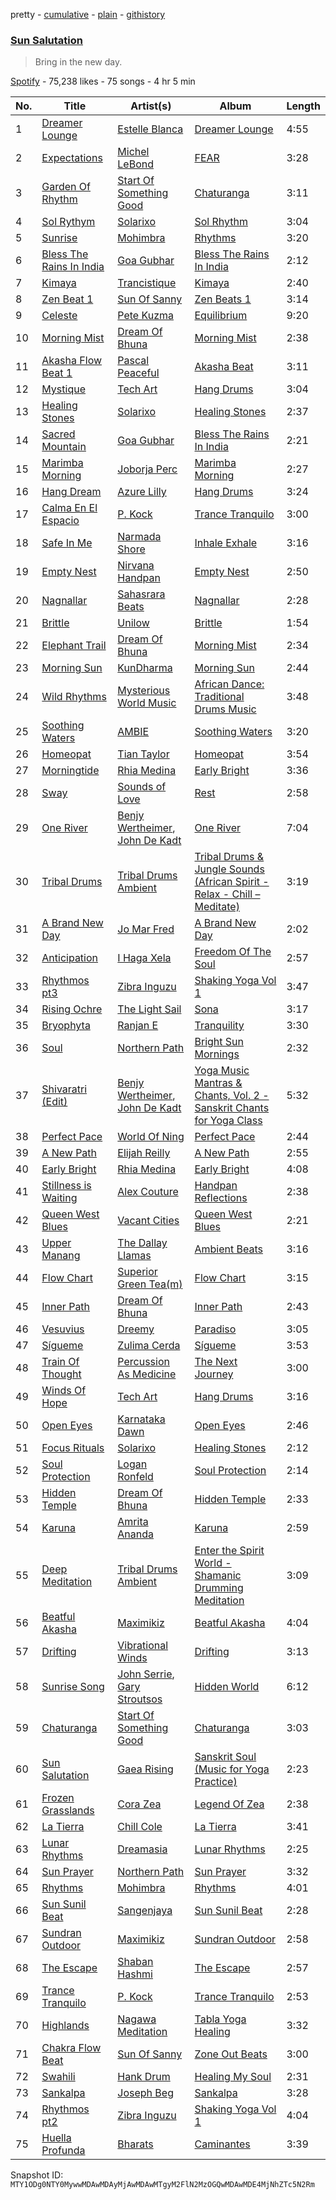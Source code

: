 pretty - [cumulative](/playlists/cumulative/37i9dQZF1DWYMTWCt2y4ZJ.md) - [plain](/playlists/plain/37i9dQZF1DWYMTWCt2y4ZJ) - [githistory](https://github.githistory.xyz/mackorone/spotify-playlist-archive/blob/main/playlists/plain/37i9dQZF1DWYMTWCt2y4ZJ)

### [Sun Salutation](https://open.spotify.com/playlist/37i9dQZF1DWYMTWCt2y4ZJ)

> Bring in the new day.

[Spotify](https://open.spotify.com/user/spotify) - 75,238 likes - 75 songs - 4 hr 5 min

| No. | Title | Artist(s) | Album | Length |
|---|---|---|---|---|
| 1 | [Dreamer Lounge](https://open.spotify.com/track/2cAp2tBDCzIXqiqiKe0IMa) | [Estelle Blanca](https://open.spotify.com/artist/1PoodiuzhtzA3XvvjO0uoM) | [Dreamer Lounge](https://open.spotify.com/album/5tMWJnbD4bwaZYQKq2Chke) | 4:55 |
| 2 | [Expectations](https://open.spotify.com/track/3sqAF5u1lZdHD2FpYRNyyM) | [Michel LeBond](https://open.spotify.com/artist/49r28kFLIBUEgxnjLUvUwA) | [FEAR](https://open.spotify.com/album/7ifhbe9ZjiElMn91LKohIr) | 3:28 |
| 3 | [Garden Of Rhythm](https://open.spotify.com/track/4WFhr2DDEyMEdNXW8waIL5) | [Start Of Something Good](https://open.spotify.com/artist/37qYg33d5znCp06dghSGz4) | [Chaturanga](https://open.spotify.com/album/7g0nKAHc5ShQ2quCpXz9hr) | 3:11 |
| 4 | [Sol Rythym](https://open.spotify.com/track/1SuOOxR5CYtqp0wUgG6KqK) | [Solarixo](https://open.spotify.com/artist/5McHUSz4tKBSVrwI9JzUhY) | [Sol Rhythm](https://open.spotify.com/album/2AJAJVg6ebdW9pY61qeV6x) | 3:04 |
| 5 | [Sunrise](https://open.spotify.com/track/6xHnVRkHrO6ChjJ57TO6q0) | [Mohimbra](https://open.spotify.com/artist/79wtlzo4TgrC8pTPzHhHfF) | [Rhythms](https://open.spotify.com/album/49WX9FGlbYJlDultUGVEmh) | 3:20 |
| 6 | [Bless The Rains In India](https://open.spotify.com/track/57cmpxG9ZVzVRyrK7HXaoE) | [Goa Gubhar](https://open.spotify.com/artist/6wcKtx6vCZVkuSjR4a7UaB) | [Bless The Rains In India](https://open.spotify.com/album/7ztQjntjsQwv8BnmwH2SqU) | 2:12 |
| 7 | [Kimaya](https://open.spotify.com/track/2w7XVdKP6nGduoVdPl0CGR) | [Trancistique](https://open.spotify.com/artist/5FIPYREWb6VB1awzWKGD0I) | [Kimaya](https://open.spotify.com/album/1gYcGahpk1csWH2FoUQ2GJ) | 2:40 |
| 8 | [Zen Beat 1](https://open.spotify.com/track/5xZ2SUNClq0bfr5CbYEKBc) | [Sun Of Sanny](https://open.spotify.com/artist/5luG8VudoiQNvcN2OEcdpC) | [Zen Beats 1](https://open.spotify.com/album/3EjS8dAFjuHzy4FE9UYif6) | 3:14 |
| 9 | [Celeste](https://open.spotify.com/track/3xuNzrasYXvVTf60xkEyxm) | [Pete Kuzma](https://open.spotify.com/artist/1soVmt3it3JPNte29yAPXa) | [Equilibrium](https://open.spotify.com/album/1lOur4CWBrll1VSycG3fFH) | 9:20 |
| 10 | [Morning Mist](https://open.spotify.com/track/4B0LD6Ge2PYx3GTjT9TICa) | [Dream Of Bhuna](https://open.spotify.com/artist/3ygzTZqJ6VSFGKnzeQr1Rr) | [Morning Mist](https://open.spotify.com/album/0OM5gMRY7eOCCupk3nImmo) | 2:38 |
| 11 | [Akasha Flow Beat 1](https://open.spotify.com/track/1DyMzGdvln5pbPkMwnhark) | [Pascal Peaceful](https://open.spotify.com/artist/2zI5MF3vSVBhZpoqBo1NMF) | [Akasha Beat](https://open.spotify.com/album/3yC5e0Sse4AMjgz1oSSE5W) | 3:11 |
| 12 | [Mystique](https://open.spotify.com/track/79GIRejvbVrpQTc8287iYz) | [Tech Art](https://open.spotify.com/artist/1DAsNQc739srYx6Go2Evo8) | [Hang Drums](https://open.spotify.com/album/68kllnJ8TPDgacPsapIQBG) | 3:04 |
| 13 | [Healing Stones](https://open.spotify.com/track/3W2j6BipXBlTPfErJTyJWo) | [Solarixo](https://open.spotify.com/artist/5McHUSz4tKBSVrwI9JzUhY) | [Healing Stones](https://open.spotify.com/album/0N4dk5ISyVfLM7Es4zEsCr) | 2:37 |
| 14 | [Sacred Mountain](https://open.spotify.com/track/6T8WTmpbCkzJVhR3ut2aCq) | [Goa Gubhar](https://open.spotify.com/artist/6wcKtx6vCZVkuSjR4a7UaB) | [Bless The Rains In India](https://open.spotify.com/album/7ztQjntjsQwv8BnmwH2SqU) | 2:21 |
| 15 | [Marimba Morning](https://open.spotify.com/track/044QAMDgiMVlTmTIy3KdhZ) | [Joborja Perc](https://open.spotify.com/artist/11otmykUQiYuTfJcqVFiE8) | [Marimba Morning](https://open.spotify.com/album/7tFKm8g3vPBaV5GBPu3Had) | 2:27 |
| 16 | [Hang Dream](https://open.spotify.com/track/7rssQlMojcRhT7Dd5NNKqF) | [Azure Lilly](https://open.spotify.com/artist/2CQgGsLubijMyj1ANswVeo) | [Hang Drums](https://open.spotify.com/album/7IGTotJEFgwoM5F8zSzBLM) | 3:24 |
| 17 | [Calma En El Espacio](https://open.spotify.com/track/6YUVHsAqX6pku0lgWRur48) | [P\. Kock](https://open.spotify.com/artist/2rgJcYeNUebBUrewWW2rMm) | [Trance Tranquilo](https://open.spotify.com/album/2bSubrjoMdH5byb177KVti) | 3:00 |
| 18 | [Safe In Me](https://open.spotify.com/track/5pFkd2XYGXqu5ixYMWcHZX) | [Narmada Shore](https://open.spotify.com/artist/3560FDhIsM3cOYJufizogC) | [Inhale Exhale](https://open.spotify.com/album/0pjLFW61AV1xvnAaSkcEgU) | 3:16 |
| 19 | [Empty Nest](https://open.spotify.com/track/7EXaHleHFbECQcHRB4zc5i) | [Nirvana Handpan](https://open.spotify.com/artist/5HGiYfzLihy6ko4T5231Pw) | [Empty Nest](https://open.spotify.com/album/6Sh1KdQm1FyXcGkUfe0Xqn) | 2:50 |
| 20 | [Nagnallar](https://open.spotify.com/track/0KvcCmSBIRFBfpvG8qXDtE) | [Sahasrara Beats](https://open.spotify.com/artist/4KAmS7nBbav0B58adlaCJa) | [Nagnallar](https://open.spotify.com/album/7mc0YuErrVKMLdfWw16lOP) | 2:28 |
| 21 | [Brittle](https://open.spotify.com/track/3VTgychGZYTT0uO1sdSjwb) | [Unilow](https://open.spotify.com/artist/3zSgZfjvgK6sEyiEVa2vQa) | [Brittle](https://open.spotify.com/album/7iNZEy0A7iqOhgM4CGayfK) | 1:54 |
| 22 | [Elephant Trail](https://open.spotify.com/track/5SQga7WH3w5wr1OjaraB6W) | [Dream Of Bhuna](https://open.spotify.com/artist/3ygzTZqJ6VSFGKnzeQr1Rr) | [Morning Mist](https://open.spotify.com/album/0OM5gMRY7eOCCupk3nImmo) | 2:34 |
| 23 | [Morning Sun](https://open.spotify.com/track/33ffWFzPUhcsxS823Z7Nqr) | [KunDharma](https://open.spotify.com/artist/3NhCohtDbc2pjX9myuU2YJ) | [Morning Sun](https://open.spotify.com/album/0B5u0PBNsYAdRmhfiNJhcs) | 2:44 |
| 24 | [Wild Rhythms](https://open.spotify.com/track/2zpLkW4Qb6mWm2cXErEe6T) | [Mysterious World Music](https://open.spotify.com/artist/1M25cy1w92G4Sf3Xnjogki) | [African Dance: Traditional Drums Music](https://open.spotify.com/album/4iyuNvRNniCwhh3oolXQ31) | 3:48 |
| 25 | [Soothing Waters](https://open.spotify.com/track/3Wn7pLRZ9mhzzNdS3tZKgS) | [AMBIE](https://open.spotify.com/artist/5oo57Q3XAVgiuF4D2BSz6D) | [Soothing Waters](https://open.spotify.com/album/6qHI0UaR18tKB6Og3A2N6V) | 3:20 |
| 26 | [Homeopat](https://open.spotify.com/track/1GvvgUzaFTeRGn7tCEs6R7) | [Tian Taylor](https://open.spotify.com/artist/0N6kUvm8XIRQd9G36AIuV1) | [Homeopat](https://open.spotify.com/album/3KWiD2DPrTHR5XnJ5fDqp2) | 3:54 |
| 27 | [Morningtide](https://open.spotify.com/track/3MzDyx6wOKtQAJF7hGCfOl) | [Rhia Medina](https://open.spotify.com/artist/0l1AWcJLnjRdZx1XLVki2p) | [Early Bright](https://open.spotify.com/album/3L7tcCyYDAAVUkcNe9Nl7i) | 3:36 |
| 28 | [Sway](https://open.spotify.com/track/7lxc6ruehlBCTMjCdeCDlf) | [Sounds of Love](https://open.spotify.com/artist/02yy9jEW0aHrT2MIb2IN0h) | [Rest](https://open.spotify.com/album/7gijYHP7M2rWUjC8N8m5Rq) | 2:58 |
| 29 | [One River](https://open.spotify.com/track/6epIhVc3Zn6AUZ27EsOLZt) | [Benjy Wertheimer](https://open.spotify.com/artist/2Y4VeDUhZAE8UfGXqZJ7dX), [John De Kadt](https://open.spotify.com/artist/3rd5aojNBopxBjaZdoLOrb) | [One River](https://open.spotify.com/album/67gLMrueyFRoD48NwVZ4qk) | 7:04 |
| 30 | [Tribal Drums](https://open.spotify.com/track/7ngYj0qqIj8tCaNBoGI3RR) | [Tribal Drums Ambient](https://open.spotify.com/artist/43sPSu5S998ea5L4wtaZCV) | [Tribal Drums & Jungle Sounds \(African Spirit \- Relax \- Chill – Meditate\)](https://open.spotify.com/album/5WVcyeQAHSh7d3Rpr1mdwz) | 3:19 |
| 31 | [A Brand New Day](https://open.spotify.com/track/5CXsOfxNl8GJjMQ31EGqgg) | [Jo Mar Fred](https://open.spotify.com/artist/4qc5t8tVmhwpYYTCcEz8Wz) | [A Brand New Day](https://open.spotify.com/album/5JvZSiMZWf2wJ6botEHlNs) | 2:02 |
| 32 | [Anticipation](https://open.spotify.com/track/7hQFwAo8t5wYAANt20u1IS) | [I Haga Xela](https://open.spotify.com/artist/14l8W9RkIRqaYt89jWg6tT) | [Freedom Of The Soul](https://open.spotify.com/album/2jYJ2dl7gyFSTcKuThhHDJ) | 2:57 |
| 33 | [Rhythmos pt3](https://open.spotify.com/track/1j4TBFiFnXpchnGtTJde7V) | [Zibra Inguzu](https://open.spotify.com/artist/1LNciO7hxkWoSQ3V8OWNQF) | [Shaking Yoga Vol 1](https://open.spotify.com/album/6DP0O3eVljjFhrEI3ey0Ye) | 3:47 |
| 34 | [Rising Ochre](https://open.spotify.com/track/4saKM7jBELMIlLqMfIwPDN) | [The Light Sail](https://open.spotify.com/artist/5M7skfxJFZQ2FL2q1ZDXF3) | [Sona](https://open.spotify.com/album/6L1Ky0jzreyEh7IO6kXLTr) | 3:17 |
| 35 | [Bryophyta](https://open.spotify.com/track/0RsowQU2tkZoqlMK5fAU3Z) | [Ranjan E](https://open.spotify.com/artist/6cREMEcDlVDzlRcvGzHrQq) | [Tranquility](https://open.spotify.com/album/3u2rJW0pTLPOvX9GgwjaOL) | 3:30 |
| 36 | [Soul](https://open.spotify.com/track/33JL4gOiCqUBBWLhqRuV3R) | [Northern Path](https://open.spotify.com/artist/2eJKWn5c5wQXokRkT5LF4T) | [Bright Sun Mornings](https://open.spotify.com/album/5OUWe0EKkfBDhBLKkXlqzh) | 2:32 |
| 37 | [Shivaratri \(Edit\)](https://open.spotify.com/track/6s5D1mMICLCrMO8BrZ7hYE) | [Benjy Wertheimer](https://open.spotify.com/artist/2Y4VeDUhZAE8UfGXqZJ7dX), [John De Kadt](https://open.spotify.com/artist/3rd5aojNBopxBjaZdoLOrb) | [Yoga Music Mantras & Chants, Vol\. 2 \- Sanskrit Chants for Yoga Class](https://open.spotify.com/album/3En0OxPx8fvZrXfXxIN1xq) | 5:32 |
| 38 | [Perfect Pace](https://open.spotify.com/track/5zlVHMRwqJ4L7Z4b5W0oD3) | [World Of Ning](https://open.spotify.com/artist/2S1WPnScXc94xexaArzFf9) | [Perfect Pace](https://open.spotify.com/album/4j3SzFdQMJ0zuDhrzpxdAV) | 2:44 |
| 39 | [A New Path](https://open.spotify.com/track/2Qyn4547SIcp0NExPH96Mo) | [Elijah Reilly](https://open.spotify.com/artist/40cyqxW9Yq0YEUY8NME3sy) | [A New Path](https://open.spotify.com/album/2k7zJWklusnpBdJL4SBsQB) | 2:55 |
| 40 | [Early Bright](https://open.spotify.com/track/0yT6mUjUs7CiFeO3kXDEAB) | [Rhia Medina](https://open.spotify.com/artist/0l1AWcJLnjRdZx1XLVki2p) | [Early Bright](https://open.spotify.com/album/3L7tcCyYDAAVUkcNe9Nl7i) | 4:08 |
| 41 | [Stillness is Waiting](https://open.spotify.com/track/4lGwOa5uQ6NFjm1wTZODUo) | [Alex Couture](https://open.spotify.com/artist/25G0894RyKrGyKDqdG1pGu) | [Handpan Reflections](https://open.spotify.com/album/449GydnmUhqj6rKP6P8ufT) | 2:38 |
| 42 | [Queen West Blues](https://open.spotify.com/track/18Qmzx54JdUyR5jVq4HiUq) | [Vacant Cities](https://open.spotify.com/artist/4ln07OZWdNaIm0qb1fVOQ7) | [Queen West Blues](https://open.spotify.com/album/3AH157ouZcjjDiXQZO3BeW) | 2:21 |
| 43 | [Upper Manang](https://open.spotify.com/track/0sw6C9oeuUazFsoTtaIbef) | [The Dallay Llamas](https://open.spotify.com/artist/1rNyFpeh9Ok00sFw0wMATm) | [Ambient Beats](https://open.spotify.com/album/3LJWICezUY2TSwZ0STN9Qe) | 3:16 |
| 44 | [Flow Chart](https://open.spotify.com/track/1Fp6RMceziUVAIZAh8iC2k) | [Superior Green Tea\(m\)](https://open.spotify.com/artist/1sd6GekJlX3CjiVvRj800M) | [Flow Chart](https://open.spotify.com/album/779g1XPRdLSniKdwea2uL1) | 3:15 |
| 45 | [Inner Path](https://open.spotify.com/track/0gFMrAj0SMlPbKxIYeYot9) | [Dream Of Bhuna](https://open.spotify.com/artist/3ygzTZqJ6VSFGKnzeQr1Rr) | [Inner Path](https://open.spotify.com/album/2NlIdOOe94sJCgpRVo1l5g) | 2:43 |
| 46 | [Vesuvius](https://open.spotify.com/track/7oWWok4HLj5H1XZ6WWysJ0) | [Dreemy](https://open.spotify.com/artist/7Hh9phP3DEcbwxipzObxum) | [Paradiso](https://open.spotify.com/album/7xjY2vV7TQVf8PBhauR0qZ) | 3:05 |
| 47 | [Sígueme](https://open.spotify.com/track/1PsJNnqXyaufkAJi0a7b4g) | [Zulima Cerda](https://open.spotify.com/artist/3VcUX4dm7OTAx6JlT8x9Tn) | [Sígueme](https://open.spotify.com/album/5ng3WKav3ROU6p0tdQJOyx) | 3:53 |
| 48 | [Train Of Thought](https://open.spotify.com/track/2A9lt19lArZNMpyWyfC0Er) | [Percussion As Medicine](https://open.spotify.com/artist/3FRJVDCXmMrOEnjzr24ful) | [The Next Journey](https://open.spotify.com/album/2Ymow8WnJxJKmWTWMWzu25) | 3:00 |
| 49 | [Winds Of Hope](https://open.spotify.com/track/7Fk9G56CT7oAyqPRHCR54V) | [Tech Art](https://open.spotify.com/artist/1DAsNQc739srYx6Go2Evo8) | [Hang Drums](https://open.spotify.com/album/68kllnJ8TPDgacPsapIQBG) | 3:16 |
| 50 | [Open Eyes](https://open.spotify.com/track/44DnCwE2tpZoTrLs9kWYbm) | [Karnataka Dawn](https://open.spotify.com/artist/5CkV7GGzUTOTqzjbdybFE9) | [Open Eyes](https://open.spotify.com/album/72vaLGLNalHRXnJGMW9u9S) | 2:46 |
| 51 | [Focus Rituals](https://open.spotify.com/track/4nw6nHYEZsvQaTV6Mogaz6) | [Solarixo](https://open.spotify.com/artist/5McHUSz4tKBSVrwI9JzUhY) | [Healing Stones](https://open.spotify.com/album/0N4dk5ISyVfLM7Es4zEsCr) | 2:12 |
| 52 | [Soul Protection](https://open.spotify.com/track/5FVg6VTgAXIDimOiVEq8t9) | [Logan Ronfeld](https://open.spotify.com/artist/0pVfP276c80iwVhymewTp9) | [Soul Protection](https://open.spotify.com/album/3F3e2ZOepByIuG9oMQ583D) | 2:14 |
| 53 | [Hidden Temple](https://open.spotify.com/track/5txyOQiZCANhBcWt0nVEXm) | [Dream Of Bhuna](https://open.spotify.com/artist/3ygzTZqJ6VSFGKnzeQr1Rr) | [Hidden Temple](https://open.spotify.com/album/4I86wJoOyV4Wtc8k00nvxf) | 2:33 |
| 54 | [Karuna](https://open.spotify.com/track/1sDSsPD0PtRcjL1kJkg0AE) | [Amrita Ananda](https://open.spotify.com/artist/17ph9VKUlu3hc0liTAhYWP) | [Karuna](https://open.spotify.com/album/486AMjARTqS2RGKpyGf8pZ) | 2:59 |
| 55 | [Deep Meditation](https://open.spotify.com/track/1KkiMB3T1IRvxwP9DCBZWt) | [Tribal Drums Ambient](https://open.spotify.com/artist/43sPSu5S998ea5L4wtaZCV) | [Enter the Spirit World \- Shamanic Drumming Meditation](https://open.spotify.com/album/3qFC7eIbzF9nBD79xX47rH) | 3:09 |
| 56 | [Beatful Akasha](https://open.spotify.com/track/1JvHBofBIxiF05bjiG4cVl) | [Maximikiz](https://open.spotify.com/artist/0YlEZ0L8FwH6HMXW5jf4JC) | [Beatful Akasha](https://open.spotify.com/album/7bKoWBR8MXpoUFWo3aALtk) | 4:04 |
| 57 | [Drifting](https://open.spotify.com/track/07HyW4lru1xdPooGfX3s6x) | [Vibrational Winds](https://open.spotify.com/artist/3S51HXTFUW0h2esKYpsZ5y) | [Drifting](https://open.spotify.com/album/6TDEdmR4SSC7mUXXU8EdbQ) | 3:13 |
| 58 | [Sunrise Song](https://open.spotify.com/track/3AkW0CVQ4pXw2D3ri5qfvf) | [John Serrie](https://open.spotify.com/artist/0wa407BBItqXt1SqfyhMEc), [Gary Stroutsos](https://open.spotify.com/artist/6koxUF41S16a1rmvjG44re) | [Hidden World](https://open.spotify.com/album/32RJs9ul4l3ZrfCNKvU8Hl) | 6:12 |
| 59 | [Chaturanga](https://open.spotify.com/track/7hfJeqDWIA1OJizeFd1YxH) | [Start Of Something Good](https://open.spotify.com/artist/37qYg33d5znCp06dghSGz4) | [Chaturanga](https://open.spotify.com/album/7g0nKAHc5ShQ2quCpXz9hr) | 3:03 |
| 60 | [Sun Salutation](https://open.spotify.com/track/60m8hYJLLX2lRHzAFkmWDI) | [Gaea Rising](https://open.spotify.com/artist/4rLGJHuUjvCEbin8GV6nUR) | [Sanskrit Soul \(Music for Yoga Practice\)](https://open.spotify.com/album/1koSciuNVZubue7ERzVnxd) | 2:23 |
| 61 | [Frozen Grasslands](https://open.spotify.com/track/2QN55dmp583TNohDVITyfz) | [Cora Zea](https://open.spotify.com/artist/2GW7BMmmFwI0cDvop6sOWg) | [Legend Of Zea](https://open.spotify.com/album/0aovJaJL5ehp9AtwcSJtce) | 2:38 |
| 62 | [La Tierra](https://open.spotify.com/track/6md6mAWrC8oO4UPrBu0ZlX) | [Chill Cole](https://open.spotify.com/artist/1Ns2CQv733eYFITrIHvW6Z) | [La Tierra](https://open.spotify.com/album/5EP3p9JaUE40kYdbMY2ZRq) | 3:41 |
| 63 | [Lunar Rhythms](https://open.spotify.com/track/7sWDnV9xAwJOYvF6aPowAV) | [Dreamasia](https://open.spotify.com/artist/0EiFTjlTH6OzXifh641yAv) | [Lunar Rhythms](https://open.spotify.com/album/19qWecQ8sCa5BXbYXgpH6C) | 2:25 |
| 64 | [Sun Prayer](https://open.spotify.com/track/0KHcH20cePIP8078vLJljF) | [Northern Path](https://open.spotify.com/artist/2eJKWn5c5wQXokRkT5LF4T) | [Sun Prayer](https://open.spotify.com/album/2lJ6lbA5YHvcx9WM12Dnhr) | 3:32 |
| 65 | [Rhythms](https://open.spotify.com/track/7k4rCHsAkGFenZXf0oyyo2) | [Mohimbra](https://open.spotify.com/artist/79wtlzo4TgrC8pTPzHhHfF) | [Rhythms](https://open.spotify.com/album/49WX9FGlbYJlDultUGVEmh) | 4:01 |
| 66 | [Sun Sunil Beat](https://open.spotify.com/track/676FxH7m1xGxsuryz7D9OF) | [Sangenjaya](https://open.spotify.com/artist/5ZrrEKTUqjrI6kAVj5Mfrl) | [Sun Sunil Beat](https://open.spotify.com/album/6lNqfMeQhyXbR15RBVqhvw) | 2:28 |
| 67 | [Sundran Outdoor](https://open.spotify.com/track/5Mm6wKongnMc6ruflc3KyB) | [Maximikiz](https://open.spotify.com/artist/0YlEZ0L8FwH6HMXW5jf4JC) | [Sundran Outdoor](https://open.spotify.com/album/5zqIbFcQtKwaiZCGaZMqWD) | 2:58 |
| 68 | [The Escape](https://open.spotify.com/track/0VJ0mF41QVvhfRSYDHcJTg) | [Shaban Hashmi](https://open.spotify.com/artist/7DNrBvOfstbGggvLlBql7k) | [The Escape](https://open.spotify.com/album/4s1SFohbC9Zw7BYXCC8L3e) | 2:57 |
| 69 | [Trance Tranquilo](https://open.spotify.com/track/59ilgrA53futwwjj232Y70) | [P\. Kock](https://open.spotify.com/artist/2rgJcYeNUebBUrewWW2rMm) | [Trance Tranquilo](https://open.spotify.com/album/2bSubrjoMdH5byb177KVti) | 2:53 |
| 70 | [Highlands](https://open.spotify.com/track/2Njzdvps867vI58NDld2fG) | [Nagawa Meditation](https://open.spotify.com/artist/5YkvkEVx0z1r9HQ3mMTCQQ) | [Tabla Yoga Healing](https://open.spotify.com/album/1X0MXAy0e7W7lIvv4CJeBB) | 3:32 |
| 71 | [Chakra Flow Beat](https://open.spotify.com/track/2yVYWhj44F5uLKyTXtDAFP) | [Sun Of Sanny](https://open.spotify.com/artist/5luG8VudoiQNvcN2OEcdpC) | [Zone Out Beats](https://open.spotify.com/album/6sMoy5WKH2lqNzOP7UZWOY) | 3:00 |
| 72 | [Swahili](https://open.spotify.com/track/03ZYpkbpDoUJproBs64vli) | [Hank Drum](https://open.spotify.com/artist/7kpwgkybkjrBOQybEwDpWI) | [Healing My Soul](https://open.spotify.com/album/0QgeFx2lRMC9OpgeOS7cmo) | 2:31 |
| 73 | [Sankalpa](https://open.spotify.com/track/6HDcCcZ0keGKl8EIGJCj0j) | [Joseph Beg](https://open.spotify.com/artist/2N40EmjIUVBHidajBVs3Px) | [Sankalpa](https://open.spotify.com/album/1bKAEHUWuRojCwXvbHoANf) | 3:28 |
| 74 | [Rhythmos pt2](https://open.spotify.com/track/5EAnXO91ASnzXI6HIyVsNg) | [Zibra Inguzu](https://open.spotify.com/artist/1LNciO7hxkWoSQ3V8OWNQF) | [Shaking Yoga Vol 1](https://open.spotify.com/album/6DP0O3eVljjFhrEI3ey0Ye) | 4:04 |
| 75 | [Huella Profunda](https://open.spotify.com/track/3LOnrSSw59XdlBegy5whzr) | [Bharats](https://open.spotify.com/artist/6KOmTf3H3LtOQVYUSYiIkM) | [Caminantes](https://open.spotify.com/album/3cKVuuH2q7xFT9ZSa48TKo) | 3:39 |

Snapshot ID: `MTY1ODg0NTY0MywwMDAwMDAyMjAwMDAwMTgyM2FlN2MzOGQwMDAwMDE4MjNhZTc5N2Rm`
